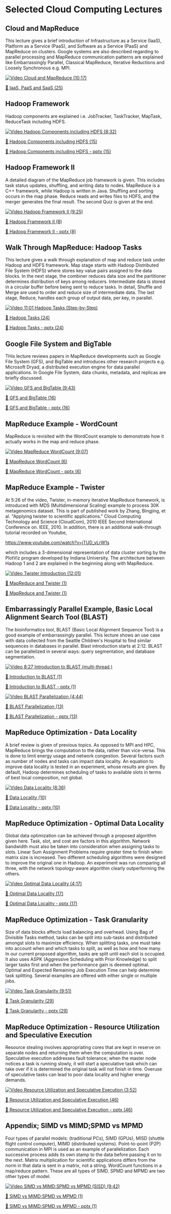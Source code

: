 Selected Cloud Computing Lectures
=================================

Cloud and MapReduce
-------------------

This lecture gives a brief introduction of Infrastructure as a Service
(IaaS), Platform as a Service (PaaS), and Software as a Service (PaaS)
and MapReduce on clusters. Google systems are also described regarding
to parallel processing and MapReduce communication patterns are explained
like Embarrassingly Parallel, Classical MapReduce, Iterative Reductions
and Loosely Synchronous e.g. MPI.

[![Video](images/video.png) Cloud and MapReduce (10:17)](https://www.youtube.com/watch?v=_irz3v1gT-A)

[:scroll: IaaS, PaaS and SaaS (25)](https://drive.google.com/open?id=1eXWtNlQ_jgeq_nVS_9B7MTaiDjzddXjC)

Hadoop Framework
----------------

Hadoop components are explained i.e. JobTracker, TaskTracker, MapTask,
ReduceTask including HDFS.

[![Video](images/video.png) Hadoop Components including HDFS (8:32)](https://www.youtube.com/watch?v=Vuroqly6FTE)

[:scroll: Hadoop Components including HDFS (15)](https://drive.google.com/open?id=0B88HKpainTSfMnpCelpNQUpNdVE)

[:scroll: Hadoop Components including HDFS - pptx (15)](https://drive.google.com/open?id=0B88HKpainTSfTVlNRzRMemNaZEU)

Hadoop Framework II
-------------------

A detailed diagram of the MapReduce job framework is given. This
includes task status updates, shuffling, and writing data to nodes.
MapReduce is a C++ framework, while Hadoop is written in Java. Shuffling
and sorting occurs in the map phase. Reduce reads and writes files to
HDFS, and the merger generates the final result. The second Quiz is
given at the end.

[![Video](images/video.png) Hadoop Framework II (9:25)](https://www.youtube.com/watch?v=KWLY_maNEPA)

[:scroll: Hadoop Framework II (8)](https://drive.google.com/open?id=0B88HKpainTSfd3hkTG4yY2FYUVE)

[:scroll: Hadoop Framework II - pptx (8)](https://drive.google.com/open?id=0B88HKpainTSfcUkwN0l1VHBEdlU)

Walk Through MapReduce: Hadoop Tasks
-------------------------------------------------

This lecture gives a walk through explanation of map and reduce task
under Hadoop and HDFS framework. Map stage starts with Hadoop Distributed
File System (HDFS) where stores key value pairs assigned to the data
blocks. In the next stage, the combiner reduces data size and the
partitioner determines distribution of keys among reducers. Intermediate
data is stored in a circular buffer before being sent to reduce tasks.
In detail, Shuffle and Merge are used to order and reduce size of
intermediate data. The last stage, Reduce, handles each group of output
data, per key, in parallel.

[![Video](images/video.png) 11:01 Hadoop Tasks (Step-by-Step)](https://www.youtube.com/watch?v=UN4t3tvdjms)

[:scroll: Hadoop Tasks (24)](https://drive.google.com/open?id=0B88HKpainTSfMnpCelpNQUpNdVE)

[:scroll: Hadoop Tasks - pptx (24)](https://drive.google.com/open?id=0B88HKpainTSfTVlNRzRMemNaZEU)

Google File System and BigTable
-------------------------------

THis lecture reviews papers in MapReduce developments such as Google
File System (GFS), and BigTable and introduces other research projects
e.g. Microsoft Dryad, a distributed execution engine for data parallel
applications. In Google File System, data chunks, metadata, and replicas
are briefly discussed.

[![Video](images/video.png) GFS and BigTable (9:43)](https://www.youtube.com/watch?v=5YmjrhEFQsk)

[:scroll: GFS and BigTable (16)](https://drive.google.com/open?id=0B88HKpainTSfd3hkTG4yY2FYUVE)

[:scroll: GFS and BigTable - pptx (16)](https://drive.google.com/open?id=0B88HKpainTSfcUkwN0l1VHBEdlU)

MapReduce Example - WordCount
-----------------------------

MapReduce is revisited with the WordCount example to demonstrate how it
actually works in the map and reduce phase.

[![Video](images/video.png) MapReduce WordCount (9:07)](https://www.youtube.com/watch?v=sSIGaDaulvA)

[:scroll: MapReduce WordCount (6)](https://drive.google.com/open?id=0B88HKpainTSfMnpCelpNQUpNdVE)

[:scroll: MapReduce WordCount - pptx (6)](https://drive.google.com/open?id=0B88HKpainTSfTVlNRzRMemNaZEU)

MapReduce Example - Twister
---------------------------

At 5:26 of the video, Twister, in-memory iterative MapReduce framework,
is introduced with MDS (Multidimensional Scaling) example to process 30K
metagenomics dataset. This is part of published work by Zhang, Bingjing,
et al. \"Applying twister to scientific applications.\" Cloud Computing
Technology and Science (CloudCom), 2010 IEEE Second International
Conference on. IEEE, 2010. In addition, there is an additional
walk-through tutorial recorded on Youtube,

<https://www.youtube.com/watch?v=jTUD_yLrW1s>

which includes a 3-dimensional representation of data cluster sorting by
the PlotViz program developed by Indiana University. The architecture
between Hadoop 1 and 2 are explained in the beginning along with
MapReduce.

[![Video](images/video.png) Twister Introduction (12:01)](https://www.youtube.com/watch?v=6vkgvGtyv4Q)

[:scroll: MapReduce and Twister (1)](https://drive.google.com/open?id=0B88HKpainTSfMnpCelpNQUpNdVE)

[:scroll: MapReduce and Twister (1)](https://drive.google.com/open?id=0B88HKpainTSfTVlNRzRMemNaZEU)

Embarrassingly Parallel Example, Basic Local Alignment Search Tool (BLAST)
--------------------------------------------------------------------------

The bioinformatics tool, BLAST (Basic Local Alignment Sequence Tool) is
a good example of embarrassingly parallel. This lecture shows an use case
with data collected from the Seattle Children's Hospital to find similar
sequences in databases in parallel. Blast introduction starts at 2:12.
BLAST can be parallelized in several ways: query
segmentation, and database segmentation.

[![Video](images/video.png) 8:27 Introduction to BLAST (multi-thread,)](https://www.youtube.com/watch?v=i3H9HmUYfq8)

[:scroll: Introduction to BLAST (1)](https://drive.google.com/open?id=0B88HKpainTSfdnFvY1V3dlFTRlE)

[:scroll: Introduction to BLAST - pptx (1)](https://drive.google.com/open?id=0B88HKpainTSfMDAwZm5uQlZWckU)

[![Video](images/video.png) BLAST Parallelization (4:44)](https://www.youtube.com/watch?v=isc0MjkwTlk)

[:scroll: BLAST Parallelization (13)](https://drive.google.com/open?id=0B88HKpainTSfdnFvY1V3dlFTRlE)

[:scroll: BLAST Parallelization - pptx (13)](https://drive.google.com/open?id=0B88HKpainTSfcUkwN0l1VHBEdlU)

MapReduce Optimization - Data Locality
--------------------------------------

A brief review is given of previous topics. As opposed to MPI and HPC,
MapReduce brings the computation to the data, rather than vice-versa.
This is done to limit energy usage and network congestion. Several
factors such as number of nodes and tasks can impact data locality. An
equation to improve data locality is tested in an experiment, whose
results are given. By default, Hadoop determines scheduling of tasks to
available slots in terms of best local composition, not global.

[![Video](images/video.png) Data Locality (8:36)](https://www.youtube.com/watch?v=RqLA7_asK50)

[:scroll: Data Locality (10)](https://drive.google.com/open?id=0B88HKpainTSfT28zLTdKYWhGdGM)

[:scroll: Data Locality - pptx (10)](https://drive.google.com/open?id=0B88HKpainTSfVGdyVzNjTzdfb3c)

MapReduce Optimization - Optimal Data Locality
----------------------------------------------

Global data optimization can be achieved through a proposed algorithm
given here. Task, slot, and cost are factors in this algorithm. Network
bandwidth must also be taken into consideration when assigning tasks to
slots. Linear Sum Assignment Problems require greater time to finish
when matrix size is increased. Two different scheduling algorithms were
designed to improve the original one in Hadoop. An experiment was run
comparing all three, with the network topology-aware algorithm clearly
outperforming the others.

[![Video](images/video.png) Optimal Data Locality (4:17)](https://www.youtube.com/watch?v=Ok8vdrFXo5w)

[:scroll: Optimal Data Locality (17)](https://drive.google.com/open?id=0B88HKpainTSfT28zLTdKYWhGdGM)

[:scroll: Optimal Data Locality - pptx (17)](https://drive.google.com/open?id=0B88HKpainTSfVGdyVzNjTzdfb3c)

MapReduce Optimization - Task Granularity
-----------------------------------------

Size of data blocks affects load balancing and overhead. Using Bag of
Divisible Tasks method, tasks can be split into sub-tasks and
distributed amongst slots to maximize efficiency. When splitting tasks,
one must take into account when and which tasks to split, as well as how
and how many. In our current proposed algorithm, tasks are split until
each slot is occupied. It also uses ASPK (Aggressive Scheduling with
Prior Knowledge) to split larger tasks first and when the performance
gain is deemed optimal. Optimal and Expected Remaining Job Execution
Time can help determine task splitting. Several examples are offered
with either single or multiple jobs.

[![Video](images/video.png) Task Granularity (9:51)](https://www.youtube.com/watch?v=u9UpgTnOZz4)

[:scroll: Task Granularity (29)](https://drive.google.com/open?id=0B88HKpainTSfT28zLTdKYWhGdGM)

[:scroll: Task Granularity - pptx (29)](https://drive.google.com/open?id=0B88HKpainTSfVGdyVzNjTzdfb3c)

MapReduce Optimization - Resource Utilization and Speculative Execution
-----------------------------------------------------------------------

Resource stealing involves appropriating cores that are kept in reserve
on separate nodes and returning them when the computation is over.
Speculative execution addresses fault tolerance; when the master node
notices a task is running slowly, it will start a speculative task which
can take over if it is determined the original task will not finish in
time. Overuse of speculative tasks can lead to poor data locality and
higher energy demands.

[![Video](images/video.png) Resource Utilization and Speculative Execution (3:52)](https://www.youtube.com/watch?v=wWyFiqDIYus)

[:scroll: Resource Utilization and Speculative Execution (46)](https://drive.google.com/open?id=0B88HKpainTSfT28zLTdKYWhGdGM)

[:scroll: Resource Utilization and Speculative Execution - pptx (46)](https://drive.google.com/open?id=0B88HKpainTSfVGdyVzNjTzdfb3c)

Appendix; SIMD vs MIMD;SPMD vs MPMD
-----------------------------------

Four types of parallel models: (traditional PCs), SIMD (GPUs), MISD
(shuttle flight control computer), MIMD (distributed systems).
Point-to-point (P2P) communication in MPI is used as an example of
parallelization. Each successive process adds its own stamp to the data
before passing it on to the next. Matrix multiplication for scientific
applications differs from the norm in that data is sent in a matrix, not
a string. WordCount functions in a map/reduce pattern. These are all
types of SIMD. SPMD and MPMD are two other types of model.

[![Video](images/video.png) SIMD vs MIMD;SPMD vs MPMD (SISD) (9:42)](https://www.youtube.com/watch?v=zHQiR56Zmtc)

[:scroll: SIMD vs MIMD;SPMD vs MPMD (1)](https://drive.google.com/open?id=0B88HKpainTSfT28zLTdKYWhGdGM)

[:scroll: SIMD vs MIMD;SPMD vs MPMD - pptx (1)](https://drive.google.com/open?id=0B88HKpainTSfVGdyVzNjTzdfb3c)


